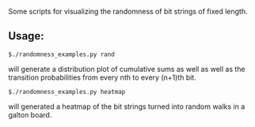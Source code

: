 Some scripts for visualizing the randomness of bit strings of fixed length.

## Usage:
	$./randomness_examples.py rand
will generate a distribution plot of cumulative sums as well as well as the
transition probabilities from every nth to every (n+1)th bit.

	$./randomness_examples.py heatmap

will generated a heatmap of the bit strings turned into random walks in a galton board.
